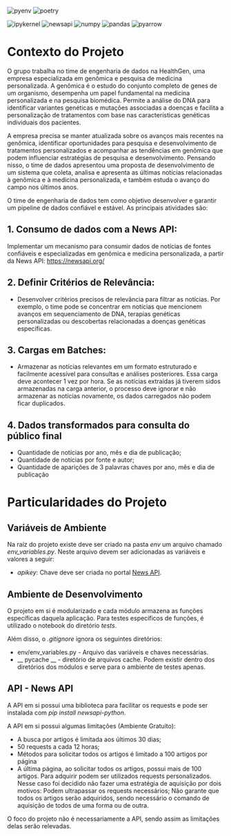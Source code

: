 ![pyenv](https://img.shields.io/badge/pyenv-white?style=for-the-badge)
![poetry](https://img.shields.io/badge/poetry-d0d4fc?style=for-the-badge)

![ipykernel](https://img.shields.io/badge/ipykernel-3670A0?style=for-the-badge)
![newsapi](https://img.shields.io/badge/newsapi-1a73e8?style=for-the-badge)
![numpy](https://img.shields.io/badge/numpy-013243?style=for-the-badge)
![pandas](https://img.shields.io/badge/pandas-130654?style=for-the-badge)
![pyarrow](https://img.shields.io/badge/pyarrow-222832?style=for-the-badge)

# Contexto do Projeto

O grupo trabalha no time de engenharia de dados na HealthGen, uma empresa especializada em genômica e pesquisa de medicina personalizada. A genômica é o estudo do conjunto completo de genes de um organismo, desempenha um papel fundamental na medicina personalizada e na pesquisa biomédica. Permite a análise do DNA para identificar variantes genéticas e mutações associadas a doenças e facilita a personalização de tratamentos com base nas características genéticas individuais dos pacientes.

A empresa precisa se manter atualizada sobre os avanços mais recentes na genômica, identificar oportunidades para pesquisa e desenvolvimento de tratamentos personalizados e acompanhar as tendências em genômica que podem influenciar estratégias de pesquisa e desenvolvimento. Pensando nisso, o time de dados apresentou uma proposta de desenvolvimento de um sistema que coleta, analisa e apresenta as últimas notícias relacionadas à genômica e à medicina personalizada, e também estuda o avanço do campo nos últimos anos. 

O time de engenharia de dados tem como objetivo desenvolver e garantir um pipeline de dados confiável e estável. As principais atividades são:

## 1. Consumo de dados com a News API: 
Implementar um mecanismo para consumir dados de notícias de fontes confiáveis e especializadas em genômica e medicina personalizada, a partir da News API: 
https://newsapi.org/

## 2. Definir Critérios de Relevância:
* Desenvolver critérios precisos de relevância para filtrar as notícias. Por exemplo, o time pode se concentrar em notícias que mencionem avanços em sequenciamento de DNA, terapias genéticas personalizadas ou descobertas relacionadas a doenças genéticas específicas.

## 3. Cargas em Batches:
* Armazenar as notícias relevantes em um formato estruturado e facilmente acessível para consultas e análises posteriores. Essa carga deve acontecer 1 vez por hora. Se as notícias extraídas já tiverem sidos armazenadas na carga anterior, o processo deve ignorar e não armazenar as notícias novamente, os dados carregados não podem ficar duplicados.

## 4. Dados transformados para consulta do público final
* Quantidade de notícias por ano, mês e dia de publicação;
* Quantidade de notícias por fonte e autor;
* Quantidade de aparições de 3 palavras chaves por ano, mês e dia de publicação

# Particularidades do Projeto 

## Variáveis de Ambiente
Na raíz do projeto existe deve ser criado na pasta *env* um arquivo chamado *env_variables.py*. Neste arquivo devem ser adicionadas as variáveis e valores a seguir:

* *apikey*: Chave deve ser criada no portal [News API](https://newsapi.org).

## Ambiente de Desenvolvimento
O projeto em si é modularizado e cada módulo armazena as funções específicas daquela aplicação. Para testes específicos de funções, é utilizado o notebook do diretório *tests*.

Além disso, o *.gitignore* ignora os seguintes diretórios:
* env/env_variables.py - Arquivo das variáveis e chaves necessárias.
* __ pycache __ - diretório de arquivos cache. Podem existir dentro dos diretórios dos módulos e serve para o ambiente de testes apenas.

## API - News API
A API em si possui uma biblioteca para facilitar os requests e pode ser instalada com _pip install newsapi-python_.

A API em si possui algumas limitações (Ambiente Gratuito):
* A busca por artigos é limitada aos últimos 30 dias;
* 50 requests a cada 12 horas;
* Métodos para solicitar todos os artigos é limitado a 100 artigos por página
* A última página, ao solicitar todos os artigos, possui mais de 100 artigos. Para adquirir podem ser utilizados requests personalizados. Nesse caso foi decidido não fazer uma estratégia de aquisição por dois motivos: Podem ultrapassar os requests necessários; Não garante que todos os artigos serão adquiridos, sendo necessário o comando de aquisição de todos de uma forma ou de outra.

O foco do projeto não é necessariamente a API, sendo assim as limitações delas serão relevadas.




